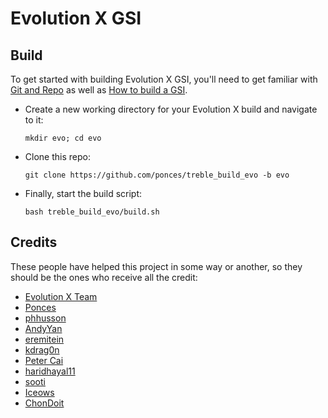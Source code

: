 # Evolution X GSI

## Build
To get started with building Evolution X GSI, you'll need to get familiar with [Git and Repo](https://source.android.com/source/using-repo.html) as well as [How to build a GSI](https://github.com/phhusson/treble_experimentations/wiki/How-to-build-a-GSI%3F).
- Create a new working directory for your Evolution X build and navigate to it:
    ```
    mkdir evo; cd evo
    ```
- Clone this repo:
    ```
    git clone https://github.com/ponces/treble_build_evo -b evo
    ```
- Finally, start the build script:
    ```
    bash treble_build_evo/build.sh
    ```

## Credits
These people have helped this project in some way or another, so they should be the ones who receive all the credit:
- [Evolution X Team](https://evolution-x.org)
- [Ponces](https://github.com/ponces)
- [phhusson](https://github.com/phhusson)
- [AndyYan](https://github.com/AndyCGYan)
- [eremitein](https://github.com/eremitein)
- [kdrag0n](https://github.com/kdrag0n)
- [Peter Cai](https://github.com/PeterCxy)
- [haridhayal11](https://github.com/haridhayal11)
- [sooti](https://github.com/sooti)
- [Iceows](https://github.com/Iceows)
- [ChonDoit](https://github.com/ChonDoit)
